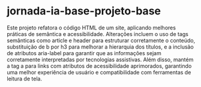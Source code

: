 # jornada-ia-base-projeto-base
Este projeto refatora o código HTML de um site, aplicando melhores práticas de semântica e acessibilidade. Alterações incluem o uso de tags semânticas como article e header para estruturar corretamente o conteúdo, substituição de b por h3 para melhorar a hierarquia dos títulos, e a inclusão de atributos aria-label para garantir que as informações sejam corretamente interpretadas por tecnologias assistivas. Além disso, mantém a tag a para links com atributos de acessibilidade aprimorados, garantindo uma melhor experiência de usuário e compatibilidade com ferramentas de leitura de tela. 
